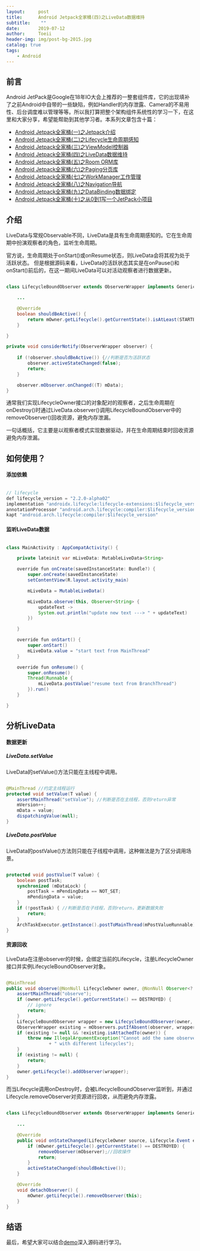 ```yaml
---
layout:     post
title:      Android Jetpack全家桶(四)之LiveData数据维持
subtitle:    ""
date:       2019-07-12
author:     Toeii
header-img: img/post-bg-2015.jpg
catalog: true
tags:
    - Android
---
```




## 前言

Android JetPack是Google在18年IO大会上推荐的一整套组件库，它的出现填补了之前Android中自带的一些缺陷，例如Handler的内存泄露、Camera的不易用性、后台调度难以管理等等。所以我打算把整个架构组件系统性的学习一下，在这里和大家分享，希望能帮助到其他学习者。本系列文章包含十篇：

- [Android Jetpack全家桶(一)之Jetpack介绍](https://toeii.github.io/2019/07/09/Android-Jetpack%E5%85%A8%E5%AE%B6%E6%A1%B6(%E4%B8%80)%E4%B9%8BJetPack%E9%85%8D%E7%BD%AE/)<br />
- [Android Jetpack全家桶(二)之Lifecycle生命周期感知](https://toeii.github.io/2019/07/09/Android-Jetpack%E5%85%A8%E5%AE%B6%E6%A1%B6(%E4%BA%8C)%E4%B9%8BLifecycle%E7%94%9F%E5%91%BD%E5%91%A8%E6%9C%9F%E6%84%9F%E7%9F%A5/)<br />
- [Android Jetpack全家桶(三)之ViewModel控制器](https://toeii.github.io/2019/07/10/Android-Jetpack%E5%85%A8%E5%AE%B6%E6%A1%B6(%E4%B8%89)%E4%B9%8BViewModel%E6%8E%A7%E5%88%B6%E5%99%A8/)<br />
- [Android Jetpack全家桶(四)之LiveData数据维持](https://toeii.github.io/2019/07/12/Android-Jetpack%E5%85%A8%E5%AE%B6%E6%A1%B6(%E5%9B%9B)%E4%B9%8BLiveData%E6%95%B0%E6%8D%AE%E7%BB%B4%E6%8C%81/)<br />
- [Android Jetpack全家桶(五)之Room ORM库](https://toeii.github.io/2019/07/17/Android-Jetpack%E5%85%A8%E5%AE%B6%E6%A1%B6(%E4%BA%94)%E4%B9%8BRoom-ORM%E5%BA%93/)<br />
- [Android Jetpack全家桶(六)之Paging分页库](https://toeii.github.io/2019/07/19/Android-Jetpack%E5%85%A8%E5%AE%B6%E6%A1%B6(%E5%85%AD)%E4%B9%8BPaging%E5%88%86%E9%A1%B5%E5%BA%93/)<br />
- [Android Jetpack全家桶(七)之WorkManager工作管理](https://toeii.github.io/2019/08/01/Android-Jetpack%E5%85%A8%E5%AE%B6%E6%A1%B6(%E4%B8%83)%E4%B9%8BWorkManager%E5%B7%A5%E4%BD%9C%E7%AE%A1%E7%90%86/)<br />
- [Android Jetpack全家桶(八)之Navigation导航](https://toeii.github.io/2019/08/06/Android-Jetpack%E5%85%A8%E5%AE%B6%E6%A1%B6(%E5%85%AB)%E4%B9%8BNavigation%E5%AF%BC%E8%88%AA/)<br />
- [Android Jetpack全家桶(九)之DataBinding数据绑定](https://toeii.github.io/2019/08/07/Android-Jetpack%E5%85%A8%E5%AE%B6%E6%A1%B6(%E4%B9%9D)%E4%B9%8BDataBinding%E6%95%B0%E6%8D%AE%E7%BB%91%E5%AE%9A/)<br />
- [Android Jetpack全家桶(十)之从0到1写一个JetPack小项目](https://toeii.github.io/2019/08/07/Android-Jetpack%E5%85%A8%E5%AE%B6%E6%A1%B6(%E5%8D%81)%E4%B9%8B%E4%BB%8E0%E5%88%B01%E5%86%99%E4%B8%80%E4%B8%AAJetPack%E5%B0%8F%E9%A1%B9%E7%9B%AE/)<br />



## 介绍

LiveData与常规Observable不同，LiveData是具有生命周期感知的。它在生命周期中扮演观察者的角色，监听生命周期。

官方说，生命周期处于onStart()或onResume状态，则LiveData会将其视为处于活跃状态。
但是根据源码来看，LiveData的活跃状态其实是在onPause()和onStart()前后的，在这一期间LiveData可以对活动观察者进行数据更新。


```java

class LifecycleBoundObserver extends ObserverWrapper implements GenericLifecycleObserver {

    ...

    @Override
    boolean shouldBeActive() {
        return mOwner.getLifecycle().getCurrentState().isAtLeast(STARTED); //onStart开始为活跃状态
    }

}

private void considerNotify(ObserverWrapper observer) {
    
    if (!observer.shouldBeActive()) {//判断是否为活跃状态
        observer.activeStateChanged(false);
        return;
    }

    observer.mObserver.onChanged((T) mData);
}

```

通常我们实现LifecycleOwner接口的对象配对的观察者，之后生命周期在onDestroy()时通过LiveData.observer()调用LifecycleBoundObserver中的removeObserver()回收资源，避免内存泄漏。

一句话概括，它主要是以观察者模式实现数据驱动，并在生命周期结束时回收资源避免内存泄漏。

## 如何使用？

#### 添加依赖

```java

// lifecycle
def lifecycle_version = "2.2.0-alpha02"
implementation "androidx.lifecycle:lifecycle-extensions:$lifecycle_version"
annotationProcessor "android.arch.lifecycle:compiler:$lifecycle_version"
kapt "android.arch.lifecycle:compiler:$lifecycle_version"

```

#### 监听LiveData数据

```java

class MainActivity : AppCompatActivity() {

    private lateinit var mLiveData: MutableLiveData<String>

    override fun onCreate(savedInstanceState: Bundle?) {
        super.onCreate(savedInstanceState)
        setContentView(R.layout.activity_main)

        mLiveData = MutableLiveData()

        mLiveData.observe(this, Observer<String> {
            updateText ->
            System.out.println("update new text ---> " + updateText)
        })

    }

    override fun onStart() {
        super.onStart()
        mLiveData.value = "start text from MainThread"
    }

    override fun onResume() {
        super.onResume()
        Thread(Runnable {
            mLiveData.postValue("resume text from BranchThread")
        }).run()
    }

}

```

## 分析LiveData

#### 数据更新

##### LiveData.setValue

LiveData的setValue()方法只能在主线程中调用。

```java

@MainThread //约定主线程运行
protected void setValue(T value) {
    assertMainThread("setValue"); //判断是否在主线程，否则return异常
    mVersion++;
    mData = value;
    dispatchingValue(null);
}

```

##### LiveData.postValue

LiveData的postValue()方法则只能在子线程中调用，这种做法是为了区分调用场景。

```java

protected void postValue(T value) {
    boolean postTask;
    synchronized (mDataLock) {
        postTask = mPendingData == NOT_SET;
        mPendingData = value;
    }
    if (!postTask) { //判断是否在子线程，否则return，更新数据失败
        return;
    }
    ArchTaskExecutor.getInstance().postToMainThread(mPostValueRunnable); //ArchTaskExecutor内则是调用了Handler去更新数据
}

```

#### 资源回收
LiveData在注册observer的时候，会绑定当前的Lifecycle，注册LifecycleOwner接口并实例LifecycleBoundObserver对象。

```java

@MainThread
public void observe(@NonNull LifecycleOwner owner, @NonNull Observer<? super T> observer) {
    assertMainThread("observe");
    if (owner.getLifecycle().getCurrentState() == DESTROYED) {
        // ignore
        return;
    }
    LifecycleBoundObserver wrapper = new LifecycleBoundObserver(owner, observer); //实例LifecycleBoundObserver
    ObserverWrapper existing = mObservers.putIfAbsent(observer, wrapper);
    if (existing != null && !existing.isAttachedTo(owner)) {
        throw new IllegalArgumentException("Cannot add the same observer"
                + " with different lifecycles");
    }
    if (existing != null) {
        return;
    }
    owner.getLifecycle().addObserver(wrapper);
}

```

而当Lifecycle调用onDestroy时，会被LifecycleBoundObserver监听到，并通过Lifecycle.removeObserver对资源进行回收，从而避免内存泄露。

```java

class LifecycleBoundObserver extends ObserverWrapper implements GenericLifecycleObserver {
    
    ...

    @Override
    public void onStateChanged(LifecycleOwner source, Lifecycle.Event event) {
        if (mOwner.getLifecycle().getCurrentState() == DESTROYED) {
            removeObserver(mObserver);//回收操作
            return;
        }
        activeStateChanged(shouldBeActive());
    }

    @Override
    void detachObserver() {
        mOwner.getLifecycle().removeObserver(this); 
    }
}

```

## 结语

最后，希望大家可以结合[demo](https://github.com/toeii/LiveDataSimpleExample)深入源码进行学习。


